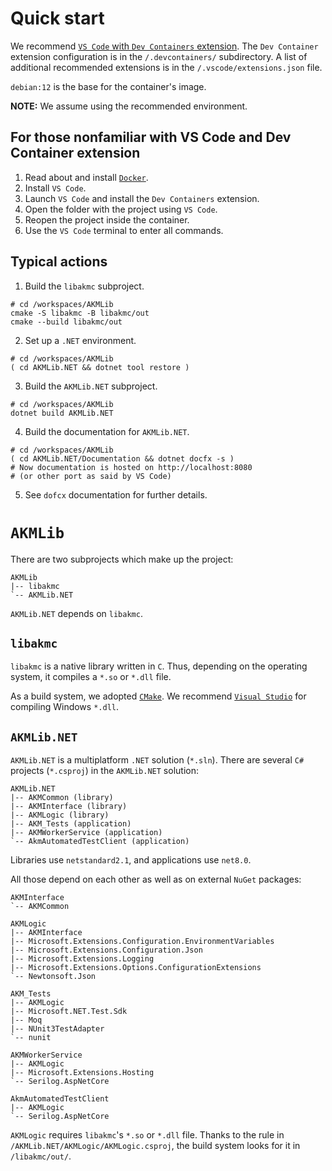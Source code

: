 # Quick start

We recommend [`VS Code` with `Dev Containers` extension](https://code.visualstudio.com/docs/devcontainers/containers).
The `Dev Container` extension configuration is in the `/.devcontainers/` subdirectory.
A list of additional recommended extensions is in the `/.vscode/extensions.json` file.

`debian:12` is the base for the container's image.

**NOTE:** We assume using the recommended environment.

## For those nonfamiliar with VS Code and Dev Container extension

1. Read about and install [`Docker`](https://www.docker.com/products/docker-desktop/).
2. Install `VS Code`.
3. Launch `VS Code` and install the `Dev Containers` extension.
4. Open the folder with the project using `VS Code`.
5. Reopen the project inside the container.
6. Use the `VS Code` terminal to enter all commands.

## Typical actions

1. Build the `libakmc` subproject.

```Shell
# cd /workspaces/AKMLib
cmake -S libakmc -B libakmc/out
cmake --build libakmc/out
```

2. Set up a `.NET` environment.

```Shell
# cd /workspaces/AKMLib
( cd AKMLib.NET && dotnet tool restore )
```

3. Build the `AKMLib.NET` subproject.

```Shell
# cd /workspaces/AKMLib
dotnet build AKMLib.NET
```

4. Build the documentation for `AKMLib.NET`.

```Shell
# cd /workspaces/AKMLib
( cd AKMLib.NET/Documentation && dotnet docfx -s )
# Now documentation is hosted on http://localhost:8080
# (or other port as said by VS Code)
```

5. See `dofcx` documentation for further details.

# `AKMLib`

There are two subprojects which make up the project:

```
AKMLib
|-- libakmc
`-- AKMLib.NET
```

`AKMLib.NET` depends on `libakmc`.

## `libakmc`

`libakmc` is a native library written in `C`. Thus, depending on the operating system, it compiles a `*.so` or `*.dll` file.

As a build system, we adopted [`CMake`](https://cmake.org/cmake/help/latest/guide/tutorial/index.html).
We recommend [`Visual Studio`](https://visualstudio.microsoft.com) for compiling Windows `*.dll`.

## `AKMLib.NET`

`AKMLib.NET` is a multiplatform `.NET` solution (`*.sln`).
There are several `C#` projects (`*.csproj`) in the `AKMLib.NET` solution:

```
AKMLib.NET
|-- AKMCommon (library)
|-- AKMInterface (library)
|-- AKMLogic (library)
|-- AKM_Tests (application)
|-- AKMWorkerService (application)
`-- AkmAutomatedTestClient (application)
```

Libraries use `netstandard2.1`, and applications use `net8.0`.

All those depend on each other as well as on external `NuGet` packages:

```
AKMInterface
`-- AKMCommon
```

```
AKMLogic
|-- AKMInterface
|-- Microsoft.Extensions.Configuration.EnvironmentVariables
|-- Microsoft.Extensions.Configuration.Json
|-- Microsoft.Extensions.Logging
|-- Microsoft.Extensions.Options.ConfigurationExtensions
`-- Newtonsoft.Json
```

```
AKM_Tests
|-- AKMLogic
|-- Microsoft.NET.Test.Sdk
|-- Moq
|-- NUnit3TestAdapter
`-- nunit
```

```
AKMWorkerService
|-- AKMLogic
|-- Microsoft.Extensions.Hosting
`-- Serilog.AspNetCore
```

```
AkmAutomatedTestClient
|-- AKMLogic
`-- Serilog.AspNetCore
```

`AKMLogic` requires `libakmc`'s `*.so` or `*.dll` file. Thanks to the rule in `/AKMLib.NET/AKMLogic/AKMLogic.csproj`, the build system looks for it in `/libakmc/out/`.
